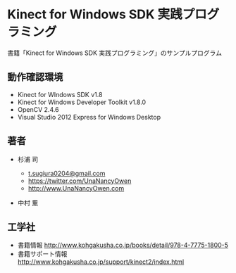 ﻿Kinect for Windows SDK 実践プログラミング
=========================================

書籍「Kinect for Windows SDK 実践プログラミング」のサンプルプログラム


動作確認環境
------------
* Kinect for WIndows SDK v1.8
* Kinect for Windows Developer Toolkit v1.8.0
* OpenCV 2.4.6
* Visual Studio 2012 Express for Windows Desktop


著者
----
* 杉浦 司
    * <t.sugiura0204@gmail.com>
    * <https://twitter.com/UnaNancyOwen>
    * <http://www.UnaNancyOwen.com>

* 中村 薫


工学社
------
* 書籍情報 <http://www.kohgakusha.co.jp/books/detail/978-4-7775-1800-5>
* 書籍サポート情報 <http://www.kohgakusha.co.jp/support/kinect2/index.html>
